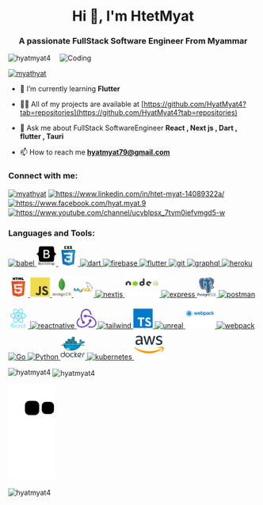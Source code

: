 <h1 align="center">Hi 👋, I'm HtetMyat</h1>
<h3 align="center">A passionate FullStack Software Engineer From Myammar</h3>
<img align="right" alt="Coding" width="400" src="https://s12.gifyu.com/images/Su4be.gif">

<p align="left"> <img src="https://komarev.com/ghpvc/?username=hyatmyat4&label=Profile%20views&color=0e75b6&style=flat" alt="hyatmyat4" /> </p>

<p align="left"> <a href="https://twitter.com/myathyat" target="blank"><img src="https://img.shields.io/twitter/follow/myathyat?logo=twitter&style=for-the-badge" alt="myathyat" /></a> </p>

- 🌱 I’m currently learning **Flutter**

- 👨‍💻 All of my projects are available at [https://github.com/HyatMyat4?tab=repositories](https://github.com/HyatMyat4?tab=repositories)

- 💬 Ask me about FullStack SoftwareEngineer **React , Next js , Dart , flutter , Tauri**

- 📫 How to reach me **hyatmyat79@gmail.com**

<h3 align="left">Connect with me:</h3>
<p align="left">
<a href="https://twitter.com/myathyat" target="blank"><img align="center" src="https://raw.githubusercontent.com/rahuldkjain/github-profile-readme-generator/master/src/images/icons/Social/twitter.svg" alt="myathyat" height="30" width="40" /></a>
<a href="https://linkedin.com/in/https://www.linkedin.com/in/htet-myat-14089322a/" target="blank"><img align="center" src="https://raw.githubusercontent.com/rahuldkjain/github-profile-readme-generator/master/src/images/icons/Social/linked-in-alt.svg" alt="https://www.linkedin.com/in/htet-myat-14089322a/" height="30" width="40" /></a>
<a href="https://fb.com/https://www.facebook.com/hyat.myat.9" target="blank"><img align="center" src="https://raw.githubusercontent.com/rahuldkjain/github-profile-readme-generator/master/src/images/icons/Social/facebook.svg" alt="https://www.facebook.com/hyat.myat.9" height="30" width="40" /></a>
<a href="https://www.youtube.com/c/https://www.youtube.com/channel/ucvblpsx_7tvm0iefvmgd5-w" target="blank"><img align="center" src="https://raw.githubusercontent.com/rahuldkjain/github-profile-readme-generator/master/src/images/icons/Social/youtube.svg" alt="https://www.youtube.com/channel/ucvblpsx_7tvm0iefvmgd5-w" height="30" width="40" /></a>
</p>

<h3 align="left">Languages and Tools:</h3>
<p align="left">  <a href="https://babeljs.io/" target="_blank" rel="noreferrer"> <img src="https://www.vectorlogo.zone/logos/babeljs/babeljs-icon.svg" alt="babel" width="40" height="40"/> </a> <a href="https://getbootstrap.com" target="_blank" rel="noreferrer"> <img src="https://raw.githubusercontent.com/devicons/devicon/master/icons/bootstrap/bootstrap-plain-wordmark.svg" alt="bootstrap" width="40" height="40"/> </a> <a href="https://www.w3schools.com/css/" target="_blank" rel="noreferrer"> <img src="https://raw.githubusercontent.com/devicons/devicon/master/icons/css3/css3-original-wordmark.svg" alt="css3" width="40" height="40"/> </a> <a href="https://dart.dev" target="_blank" rel="noreferrer"> <img src="https://www.vectorlogo.zone/logos/dartlang/dartlang-icon.svg" alt="dart" width="40" height="40"/> </a>  <a href="https://firebase.google.com/" target="_blank" rel="noreferrer"> <img src="https://www.vectorlogo.zone/logos/firebase/firebase-icon.svg" alt="firebase" width="40" height="40"/> </a> <a href="https://flutter.dev" target="_blank" rel="noreferrer"> <img src="https://www.vectorlogo.zone/logos/flutterio/flutterio-icon.svg" alt="flutter" width="40" height="40"/> </a> <a href="https://git-scm.com/" target="_blank" rel="noreferrer"> <img src="https://www.vectorlogo.zone/logos/git-scm/git-scm-icon.svg" alt="git" width="40" height="40"/> </a> <a href="https://graphql.org" target="_blank" rel="noreferrer"> <img src="https://www.vectorlogo.zone/logos/graphql/graphql-icon.svg" alt="graphql" width="40" height="40"/> </a> <a href="https://heroku.com" target="_blank" rel="noreferrer"> <img src="https://www.vectorlogo.zone/logos/heroku/heroku-icon.svg" alt="heroku" width="40" height="40"/> </a> <a href="https://www.w3.org/html/" target="_blank" rel="noreferrer"> <img src="https://raw.githubusercontent.com/devicons/devicon/master/icons/html5/html5-original-wordmark.svg" alt="html5" width="40" height="40"/> </a> <a href="https://developer.mozilla.org/en-US/docs/Web/JavaScript" target="_blank" rel="noreferrer"> <img src="https://raw.githubusercontent.com/devicons/devicon/master/icons/javascript/javascript-original.svg" alt="javascript" width="40" height="40"/> </a> <a href="https://www.mongodb.com/" target="_blank" rel="noreferrer"> <img src="https://raw.githubusercontent.com/devicons/devicon/master/icons/mongodb/mongodb-original-wordmark.svg" alt="mongodb" width="40" height="40"/> </a> <a href="https://www.mysql.com/" target="_blank" rel="noreferrer"> <img src="https://raw.githubusercontent.com/devicons/devicon/master/icons/mysql/mysql-original-wordmark.svg" alt="mysql" width="40" height="40"/> </a> <a href="https://nextjs.org/" target="_blank" rel="noreferrer"> <img src="https://d2nir1j4sou8ez.cloudfront.net/wp-content/uploads/2021/12/nextjs-boilerplate-logo.png" alt="nextjs" width="50" height="50"/> </a> <a href="https://nodejs.org" target="_blank" rel="noreferrer"> <img src="https://raw.githubusercontent.com/devicons/devicon/master/icons/nodejs/nodejs-original-wordmark.svg" alt="nodejs" width="70" height="60"/> </a> <a href="https://expressjs.com" target="_blank" rel="noreferrer"> <img src="https://www.sohamkamani.com/nodejs/expressjs-architecture/express-routing-logo.png" alt="express" width="110" height="45"/> </a>
 <a href="https://www.postgresql.org" target="_blank" rel="noreferrer"> <img src="https://raw.githubusercontent.com/devicons/devicon/master/icons/postgresql/postgresql-original-wordmark.svg" alt="postgresql" width="40" height="40"/> </a> <a href="https://postman.com" target="_blank" rel="noreferrer"> <img src="https://www.vectorlogo.zone/logos/getpostman/getpostman-icon.svg" alt="postman" width="40" height="40"/> </a> <a href="https://reactjs.org/" target="_blank" rel="noreferrer"> <img src="https://raw.githubusercontent.com/devicons/devicon/master/icons/react/react-original-wordmark.svg" alt="react" width="40" height="40"/> </a> <a href="https://reactnative.dev/" target="_blank" rel="noreferrer"> <img src="https://reactnative.dev/img/header_logo.svg" alt="reactnative" width="40" height="40"/> </a> <a href="https://redux.js.org" target="_blank" rel="noreferrer"> <img src="https://raw.githubusercontent.com/devicons/devicon/master/icons/redux/redux-original.svg" alt="redux" width="40" height="40"/> </a> <a href="https://tailwindcss.com/" target="_blank" rel="noreferrer"> <img src="https://www.vectorlogo.zone/logos/tailwindcss/tailwindcss-icon.svg" alt="tailwind" width="40" height="40"/> </a> <a href="https://www.typescriptlang.org/" target="_blank" rel="noreferrer"> <img src="https://raw.githubusercontent.com/devicons/devicon/master/icons/typescript/typescript-original.svg" alt="typescript" width="40" height="40"/> </a> <a href="https://unrealengine.com/" target="_blank" rel="noreferrer"> <img src="https://raw.githubusercontent.com/kenangundogan/fontisto/036b7eca71aab1bef8e6a0518f7329f13ed62f6b/icons/svg/brand/unreal-engine.svg" alt="unreal" width="40" height="40"/> </a> <a href="https://webpack.js.org" target="_blank" rel="noreferrer"> <img src="https://raw.githubusercontent.com/devicons/devicon/d00d0969292a6569d45b06d3f350f463a0107b0d/icons/webpack/webpack-original-wordmark.svg" alt="webpack" width="60" height="60"/> </a> </a> <a href="https://react-query.tanstack.com" target="_blank" rel="noreferrer"> <img src="https://user-images.githubusercontent.com/46889813/106451545-c7cef300-6497-11eb-80d9-e51c9fc3cd33.png" alt="webpack" width="40" height="40"/> </a>  <a href="https://go.dev target="_blank" rel="noreferrer"> <img src="https://upload.wikimedia.org/wikipedia/commons/thumb/0/05/Go_Logo_Blue.svg/1280px-Go_Logo_Blue.svg.png" alt="Go" width="80" height="35"/> </a> <a href="https://www.python.org/" target="_blank" rel="noreferrer"> <img src="https://upload.wikimedia.org/wikipedia/commons/thumb/c/c3/Python-logo-notext.svg/1869px-Python-logo-notext.svg.png" alt="Python" width="40" height="45"/> </a><a href="https://www.docker.com/" target="_blank" rel="noreferrer"> <img src="https://raw.githubusercontent.com/devicons/devicon/master/icons/docker/docker-original-wordmark.svg" alt="docker" width="50" height="50"/> </a> <a href="https://kubernetes.io/" target="_blank" rel="noreferrer"> <img src="https://kubernetes.io/images/kubernetes-horizontal-color.png" alt="kubernetes" width="160" height="40"/> </a><a href="https://aws.amazon.com" target="_blank" rel="noreferrer"> <img src="https://raw.githubusercontent.com/devicons/devicon/master/icons/amazonwebservices/amazonwebservices-original-wordmark.svg" alt="aws" width="60" height="60"/> </a>
</p>

<p><img align="left" src="https://github-readme-stats.vercel.app/api/top-langs?username=hyatmyat4&show_icons=true&locale=en&layout=compact" alt="hyatmyat4" /></p>

<p>&nbsp;<img align="center" src="https://github-readme-stats.vercel.app/api?username=hyatmyat4&show_icons=true&locale=en" alt="hyatmyat4" /></p>
 
![snake gif](https://github.com/HyatMyat4/HyatMyat4/blob/output/github-contribution-grid-snake.svg)
 
<p><img align="center" src="https://github-readme-streak-stats.herokuapp.com/?user=hyatmyat4&" alt="hyatmyat4" /></p>
 


